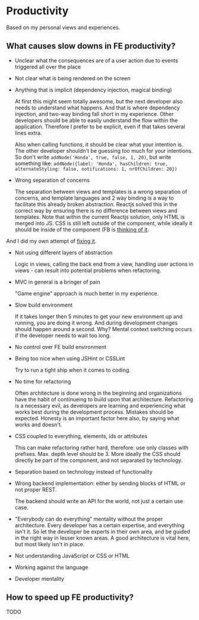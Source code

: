 Productivity
============

Based on my personal views and experiences.

What causes slow downs in FE productivity?
---
- Unclear what the consequences are of a user action due to events triggered all over the place
- Not clear what is being rendered on the screen
- Anything that is implicit (dependency injection, magical binding)
  
  At first this might seem totally awesome, but the next developer also needs to understand what happens. And that is where dependency injection, and two-way binding fall short in my experience. Other developers should be able to easily understand the flow within the application. Therefore I prefer to be explicit, even if that takes several lines extra.

  Also when calling functions, it should be clear what your intention is. The other developer shouldn't be guessing too much for your intentions. So don't write ``addNode('Honda', true, false, 1, 20)``, but write something like: ``addNode({label: 'Honda', hasChildren: true, alternateStyling: false, notifications: 1, nrOfChildren: 20})``
  
- Wrong separation of concerns
  
  The separation between views and templates is a wrong separation of concerns, and template languages and 2 way binding is a way to facilitate this already broken abstraction. Reactjs solved this in the correct way by ensuring there is no difference between views and templates. Note that within the current Reactjs solution, only HTML is merged into JS. CSS is still left outside of the component, while ideally it should be inside of the component (FB is [thinking of it](https://github.com/reactjs/react-future/blob/master/04%20-%20Layout/Inline%20Style%20Extension.md). 

And I did my own attempt of [fixing it](https://github.com/SanderSpies/IntegratedCSS).

- Not using different layers of abstraction

  Logic in views, calling the back end from a view, handling user actions in views - can result into potential problems when refactoring. 

- MVC in general is a bringer of pain

  "Game engine" approach is much better in my experience.
- Slow build environment

  If it takes longer then 5 minutes to get your new environment up and running, you are doing it wrong. And during development changes should happen around a second. Why? Mental context switching occurs if the developer needs to wait too long.
  
- No control over FE build environment
- Being too nice when using JSHint or CSSLint

  Try to run a tight ship when it comes to coding. 
- No time for refactoring

  Often architecture is done wrong in the beginning and organizations have the habit of continueing to build upon that architecture. Refactoring is a necessary evil, as developers are learning and experiencing what works best during the development process. Mistakes should be expected. Honesty is an important factor here also, by saying what works and doesn't.
  
- CSS coupled to everything, elements, ids or attributes
  
  This can make refactoring rather hard, therefore: use only classes with prefixes. Max. depth level should be 3. More ideally the CSS should directly be part of the component, and not separated by technology.
- Separation based on technology instead of functionality
- Wrong backend implementation: either by sending blocks of HTML or not proper REST.

  The backend should write an API for the world, not just a certain use case. 
- "Everybody can do everything" mentality without the proper architecture.
  Every developer has a certain expertise, and everything isn't it. So let the developer be experts in their own area, and be guided in the right way in lesser known areas. A good architecture is vital here, but most likely isn't in place.
- Not understanding JavaScript or CSS or HTML
- Working against the language
- Developer mentality

  

How to speed up FE productivity?
---
TODO
